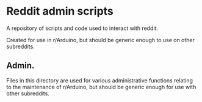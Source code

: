 # Reddit admin scripts

A repository of scripts and code used to interact with reddit.

Created for use in r/Arduino, but should be generic enough to use on other
subreddits.


## Admin.

Files in this directory are used for various administrative functions relating
to the maintenance of r/Arduino, but should be generic enough for use with
other subreddits.

